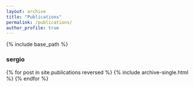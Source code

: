 ```yaml
---
layout: archive
title: "Publications"
permalink: /publications/
author_profile: true
---
```


{% include base_path %}

<h3> sergio </h3>

{% for post in site.publications reversed %}
  {% include archive-single.html %}
{% endfor %}
